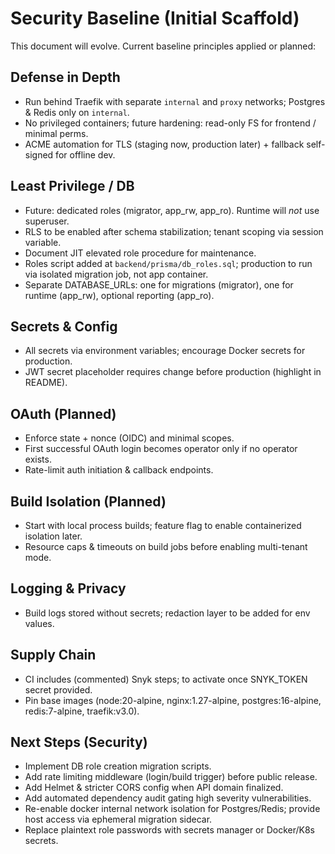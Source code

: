 # Security Baseline (Initial Scaffold)

This document will evolve. Current baseline principles applied or planned:

## Defense in Depth
- Run behind Traefik with separate `internal` and `proxy` networks; Postgres & Redis only on `internal`.
- No privileged containers; future hardening: read-only FS for frontend / minimal perms.
- ACME automation for TLS (staging now, production later) + fallback self-signed for offline dev.

## Least Privilege / DB

- Future: dedicated roles (migrator, app_rw, app_ro). Runtime will *not* use superuser.
- RLS to be enabled after schema stabilization; tenant scoping via session variable.
- Document JIT elevated role procedure for maintenance.
- Roles script added at `backend/prisma/db_roles.sql`; production to run via isolated migration job, not app container.
- Separate DATABASE_URLs: one for migrations (migrator), one for runtime (app_rw), optional reporting (app_ro).

## Secrets & Config

- All secrets via environment variables; encourage Docker secrets for production.
- JWT secret placeholder requires change before production (highlight in README).

## OAuth (Planned)

- Enforce state + nonce (OIDC) and minimal scopes.
- First successful OAuth login becomes operator only if no operator exists.
- Rate-limit auth initiation & callback endpoints.

## Build Isolation (Planned)

- Start with local process builds; feature flag to enable containerized isolation later.
- Resource caps & timeouts on build jobs before enabling multi-tenant mode.

## Logging & Privacy

- Build logs stored without secrets; redaction layer to be added for env values.

## Supply Chain

- CI includes (commented) Snyk steps; to activate once SNYK_TOKEN secret provided.
- Pin base images (node:20-alpine, nginx:1.27-alpine, postgres:16-alpine, redis:7-alpine, traefik:v3.0).

## Next Steps (Security)

- Implement DB role creation migration scripts.
- Add rate limiting middleware (login/build trigger) before public release.
- Add Helmet & stricter CORS config when API domain finalized.
- Add automated dependency audit gating high severity vulnerabilities.
- Re-enable docker internal network isolation for Postgres/Redis; provide host access via ephemeral migration sidecar.
- Replace plaintext role passwords with secrets manager or Docker/K8s secrets.
